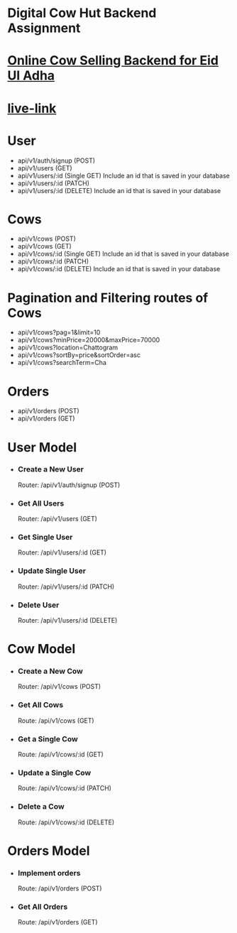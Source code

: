 # Digital Cow Hut Backend Assignment

# [Online Cow Selling Backend for Eid Ul Adha](https://github.com/Programming-Hero-Web-Course4/l2a3-cow-hut-backend-assignment-masudwebdeveloper)

# [live-link](https://online-cow-selling-backend-for-eid-ul-adha.vercel.app/)

#
# User

- api/v1/auth/signup (POST)
- api/v1/users (GET)
- api/v1/users/:id (Single GET) Include an id that is saved in your database
- api/v1/users/:id (PATCH)
- api/v1/users/:id (DELETE) Include an id that is saved in your database

#

# Cows

- api/v1/cows (POST)
- api/v1/cows (GET)
- api/v1/cows/:id (Single GET) Include an id that is saved in your database
- api/v1/cows/:id (PATCH)
- api/v1/cows/:id (DELETE) Include an id that is saved in your database

#

# Pagination and Filtering routes of Cows

- api/v1/cows?pag=1&limit=10
- api/v1/cows?minPrice=20000&maxPrice=70000
- api/v1/cows?location=Chattogram
- api/v1/cows?sortBy=price&sortOrder=asc
- api/v1/cows?searchTerm=Cha

#

# Orders

- api/v1/orders (POST)
- api/v1/orders (GET)

#

# User Model

- <h3>Create a New User</h3>
  <p>Router: /api/v1/auth/signup (POST)</p>
- <h3>Get All Users</h3>
  <p>Router: /api/v1/users (GET)</p>
- <h3>Get Single User</h3>
  <p>Router: /api/v1/users/:id (GET)</p>
- <h3>Update Single User</h3>
  <p>Router: /api/v1/users/:id (PATCH)</p>
- <h3>Delete User</h3>
  <p>Router: /api/v1/users/:id (DELETE)</p>

#

# Cow Model

- <h3>Create a New Cow</h3>
  <p>Router: /api/v1/cows  (POST)</p>
- <h3>Get All Cows</h3>
  <p>Route: /api/v1/cows (GET)</p>
- <h3>Get a Single Cow</h3>
  <p>Route: /api/v1/cows/:id (GET)</p>
- <h3>Update a Single Cow</h3>
  <p>Route: /api/v1/cows/:id (PATCH)</p>
- <h3>Delete a Cow</h3>
  <p>Route: /api/v1/cows/:id (DELETE)</p>

#

# Orders Model

- <h3>Implement orders</h3>
  <p>Route: /api/v1/orders (POST)</p>
- <h3>Get All Orders</h3>
  <p>Route: /api/v1/orders (GET)</p>
